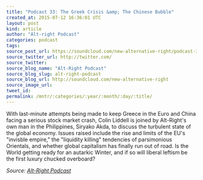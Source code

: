 ```yaml
---
title: "Podcast 33: The Greek Crisis &amp; The Chinese Bubble"
created_at: 2015-07-12 16:36:01 UTC
layout: post
kind: article
author: "Alt-right Podcast"
categories: podcast
tags: 
source_post_url: https://soundcloud.com/new-alternative-right/podcast-33-greek-crisis-chinese-bubble
source_twitter_url: http://twitter.com/
source_twitter: 
source_blog_name: "Alt-Right Podcast"
source_blog_slug: alt-right-podcast
source_blog_url: http://soundcloud.com/new-alternative-right
source_image_url: 
tweet_id:
permalink: /mntr/:categories/:year/:month/:day/:title/
---
```

With last-minute attempts being made to keep Greece in the Euro and China facing a serious stock market crash, Colin Liddell is joined by Alt-Right's own man in the Philippines, Siryako Akda, to discuss the turbulent state of the global economy. Issues raised include the rise and limits of the EU's "invisble empire," the "liquidity killing" tendencies of parsimonious Orientals, and whether global capitalism has finally run out of road. Is the World getting ready for an autarkic Winter, and if so will liberal leftism be the first luxury chucked overboard?<div class="">
    <i>Source: <a href="http://soundcloud.com/new-alternative-right">Alt-Right Podcast</a></i>
</div>
